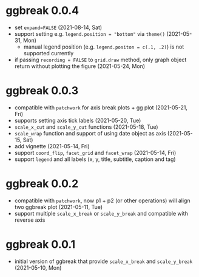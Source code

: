# ggbreak 0.0.4

+ set `expand=FALSE` (2021-08-14, Sat)
+ support setting e.g. `legend.position = "bottom"` via `theme()` (2021-05-31, Mon)
    - manual legend position (e.g. `legend.positon = c(.1, .2)`) is not supported currently
+ if passing `recording = FALSE` to `grid.draw` method, only graph object return without plotting the figure (2021-05-24, Mon)
 
# ggbreak 0.0.3

+ compatible with `patchwork` for axis break plots + gg plot (2021-05-21, Fri)
+ supports setting axis tick labels (2021-05-20, Tue)
+ `scale_x_cut` and `scale_y_cut` functions (2021-05-18, Tue)
+ `scale_wrap` function and support of using date object as axis (2021-05-15, Sat)
+ add vignette (2021-05-14, Fri)
+ support `coord_flip`, `facet_grid` and `facet_wrap` (2021-05-14, Fri)
+ support `legend` and all labels (x, y, title, subtitle, caption and tag)

# ggbreak 0.0.2

+ compatible with `patchwork`, now p1 + p2 (or other operations) will align two ggbreak plot (2021-05-11, Tue)  
+ support multiple `scale_x_break` or `scale_y_break` and compatible with reverse axis 

# ggbreak 0.0.1

+ initial version of ggbreak that provide `scale_x_break` and `scale_y_break` (2021-05-10, Mon)

